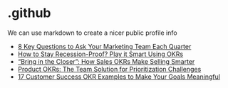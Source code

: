 # .github
We can use markdown to create a nicer public profile info
 <!-- BLOG-POST-LIST:START -->
- [8 Key Questions to Ask Your Marketing Team Each Quarter](https://blog.weekdone.com/marketing-team-questions/)
- [How to Stay Recession-Proof? Play it Smart Using OKRs](https://blog.weekdone.com/recession-proof-okrs/)
- [“Bring in the Closer”: How Sales OKRs Make Selling Smarter](https://blog.weekdone.com/sales-okrs/)
- [Product OKRs: The Team Solution for Prioritization Challenges](https://blog.weekdone.com/product-okrs/)
- [17 Customer Success OKR Examples to Make Your Goals Meaningful](https://blog.weekdone.com/customer-success-okr-examples/)
<!-- BLOG-POST-LIST:END -->
